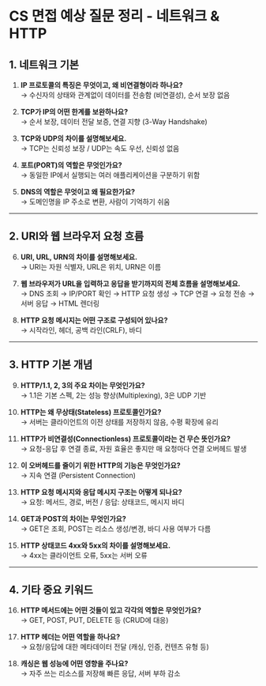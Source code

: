 # CS 면접 예상 질문 정리 - 네트워크 & HTTP

## 1. 네트워크 기본

1. **IP 프로토콜의 특징은 무엇이고, 왜 비연결형이라 하나요?**  
   → 수신자의 상태와 관계없이 데이터를 전송함 (비연결성), 순서 보장 없음

2. **TCP가 IP의 어떤 한계를 보완하나요?**  
   → 순서 보장, 데이터 전달 보증, 연결 지향 (3-Way Handshake)

3. **TCP와 UDP의 차이를 설명해보세요.**  
   → TCP는 신뢰성 보장 / UDP는 속도 우선, 신뢰성 없음

4. **포트(PORT)의 역할은 무엇인가요?**  
   → 동일한 IP에서 실행되는 여러 애플리케이션을 구분하기 위함

5. **DNS의 역할은 무엇이고 왜 필요한가요?**  
   → 도메인명을 IP 주소로 변환, 사람이 기억하기 쉬움

---

## 2. URI와 웹 브라우저 요청 흐름

6. **URI, URL, URN의 차이를 설명해보세요.**  
   → URI는 자원 식별자, URL은 위치, URN은 이름

7. **웹 브라우저가 URL을 입력하고 응답을 받기까지의 전체 흐름을 설명해보세요.**  
   → DNS 조회 → IP/PORT 확인 → HTTP 요청 생성 → TCP 연결 → 요청 전송 → 서버 응답 → HTML 렌더링

8. **HTTP 요청 메시지는 어떤 구조로 구성되어 있나요?**  
   → 시작라인, 헤더, 공백 라인(CRLF), 바디

---

## 3. HTTP 기본 개념

9. **HTTP/1.1, 2, 3의 주요 차이는 무엇인가요?**  
   → 1.1은 기본 스펙, 2는 성능 향상(Multiplexing), 3은 UDP 기반

10. **HTTP는 왜 무상태(Stateless) 프로토콜인가요?**  
    → 서버는 클라이언트의 이전 상태를 저장하지 않음, 수평 확장에 유리

11. **HTTP가 비연결성(Connectionless) 프로토콜이라는 건 무슨 뜻인가요?**  
    → 요청-응답 후 연결 종료, 자원 효율은 좋지만 매 요청마다 연결 오버헤드 발생

12. **이 오버헤드를 줄이기 위한 HTTP의 기능은 무엇인가요?**  
    → 지속 연결 (Persistent Connection)

13. **HTTP 요청 메시지와 응답 메시지 구조는 어떻게 되나요?**  
    → 요청: 메서드, 경로, 버전 / 응답: 상태코드, 메시지 바디

14. **GET과 POST의 차이는 무엇인가요?**  
    → GET은 조회, POST는 리소스 생성/변경, 바디 사용 여부가 다름

15. **HTTP 상태코드 4xx와 5xx의 차이를 설명해보세요.**  
    → 4xx는 클라이언트 오류, 5xx는 서버 오류

---

## 4. 기타 중요 키워드

16. **HTTP 메서드에는 어떤 것들이 있고 각각의 역할은 무엇인가요?**  
    → GET, POST, PUT, DELETE 등 (CRUD에 대응)

17. **HTTP 헤더는 어떤 역할을 하나요?**  
    → 요청/응답에 대한 메타데이터 전달 (캐싱, 인증, 컨텐츠 유형 등)

18. **캐싱은 웹 성능에 어떤 영향을 주나요?**  
    → 자주 쓰는 리소스를 저장해 빠른 응답, 서버 부하 감소
